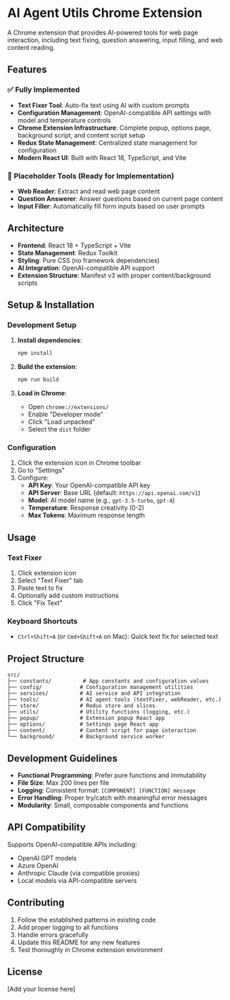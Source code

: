 # AI Agent Utils Chrome Extension

A Chrome extension that provides AI-powered tools for web page interaction, including text fixing, question answering, input filling, and web content reading.

## Features

### ✅ Fully Implemented
- **Text Fixer Tool**: Auto-fix text using AI with custom prompts
- **Configuration Management**: OpenAI-compatible API settings with model and temperature controls
- **Chrome Extension Infrastructure**: Complete popup, options page, background script, and content script setup
- **Redux State Management**: Centralized state management for configuration
- **Modern React UI**: Built with React 18, TypeScript, and Vite

### 🚧 Placeholder Tools (Ready for Implementation)
- **Web Reader**: Extract and read web page content
- **Question Answerer**: Answer questions based on current page content  
- **Input Filler**: Automatically fill form inputs based on user prompts

## Architecture

- **Frontend**: React 18 + TypeScript + Vite
- **State Management**: Redux Toolkit
- **Styling**: Pure CSS (no framework dependencies)
- **AI Integration**: OpenAI-compatible API support
- **Extension Structure**: Manifest v3 with proper content/background scripts

## Setup & Installation

### Development Setup

1. **Install dependencies**:
   ```bash
   npm install
   ```

2. **Build the extension**:
   ```bash
   npm run build
   ```

3. **Load in Chrome**:
   - Open `chrome://extensions/`
   - Enable "Developer mode"
   - Click "Load unpacked"
   - Select the `dist` folder

### Configuration

1. Click the extension icon in Chrome toolbar
2. Go to "Settings" 
3. Configure:
   - **API Key**: Your OpenAI-compatible API key
   - **API Server**: Base URL (default: `https://api.openai.com/v1`)
   - **Model**: AI model name (e.g., `gpt-3.5-turbo`, `gpt-4`)
   - **Temperature**: Response creativity (0-2)
   - **Max Tokens**: Maximum response length

## Usage

### Text Fixer
1. Click extension icon
2. Select "Text Fixer" tab
3. Paste text to fix
4. Optionally add custom instructions
5. Click "Fix Text"

### Keyboard Shortcuts
- `Ctrl+Shift+A` (or `Cmd+Shift+A` on Mac): Quick text fix for selected text

## Project Structure

```
src/
├── constants/          # App constants and configuration values
├── config/            # Configuration management utilities
├── services/          # AI service and API integration
├── tools/             # AI agent tools (textFixer, webReader, etc.)
├── store/             # Redux store and slices
├── utils/             # Utility functions (logging, etc.)
├── popup/             # Extension popup React app
├── options/           # Settings page React app
├── content/           # Content script for page interaction
└── background/        # Background service worker
```

## Development Guidelines

- **Functional Programming**: Prefer pure functions and immutability
- **File Size**: Max 200 lines per file
- **Logging**: Consistent format: `[COMPONENT] [FUNCTION] message`
- **Error Handling**: Proper try/catch with meaningful error messages
- **Modularity**: Small, composable components and functions

## API Compatibility

Supports OpenAI-compatible APIs including:
- OpenAI GPT models
- Azure OpenAI
- Anthropic Claude (via compatible proxies)
- Local models via API-compatible servers

## Contributing

1. Follow the established patterns in existing code
2. Add proper logging to all functions
3. Handle errors gracefully
4. Update this README for any new features
5. Test thoroughly in Chrome extension environment

## License

[Add your license here]
